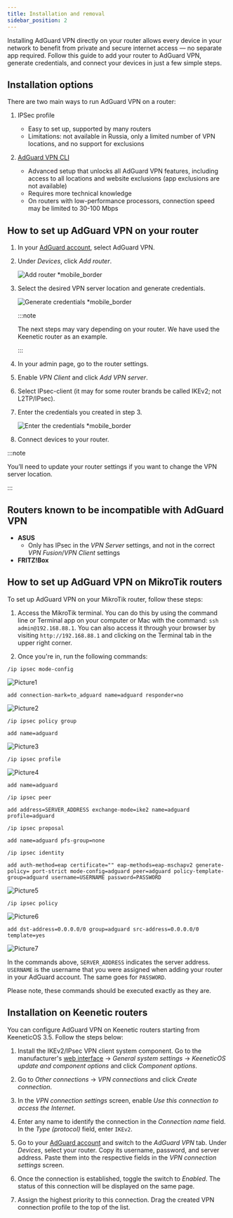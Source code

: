 ```yaml
---
title: Installation and removal
sidebar_position: 2
---
```


Installing AdGuard VPN directly on your router allows every device in your network to benefit from private and secure internet access — no separate app required. Follow this guide to add your router to AdGuard VPN, generate credentials, and connect your devices in just a few simple steps.

## Installation options

There are two main ways to run AdGuard VPN on a router:

1. IPSec profile

    - Easy to set up, supported by many routers
    - Limitations: not available in Russia, only a limited number of VPN locations, and no support for exclusions

1. [AdGuard VPN CLI](/adguard-vpn-for-linux/setting-up-on-a-router)

    - Advanced setup that unlocks all AdGuard VPN features, including access to all locations and website exclusions (app exclusions are not available)
    - Requires more technical knowledge
    - On routers with low-performance processors, connection speed may be limited to 30-100 Mbps

## How to set up AdGuard VPN on your router

1. In your [AdGuard account](https://auth.adguardaccount.com/login.html), select AdGuard VPN.
1. Under *Devices*, click *Add router*.

    ![Add router *mobile_border](https://cdn.adguardvpn.com/content/kb/vpn/general/2_year.jpg)

1. Select the desired VPN server location and generate credentials.

    ![Generate credentials *mobile_border](https://cdn.adguardvpn.com/content/kb/vpn/general/configure_router.png)

    :::note

    The next steps may vary depending on your router. We have used the Keenetic router as an example.

    :::

1. In your admin page, go to the router settings.
1. Enable *VPN Client* and click *Add VPN server*.
1. Select IPsec-client (it may for some router brands be called IKEv2; not L2TP/IPsec).
1. Enter the credentials you created in step 3.

    ![Enter the credentials *mobile_border](https://cdn.adguardvpn.com/content/kb/vpn/general/vpn_connection.jpg)

1. Connect devices to your router.

:::note

You’ll need to update your router settings if you want to change the VPN server location.

:::

## Routers known to be incompatible with AdGuard VPN

- **ASUS**
    - Only has IPsec in the *VPN Server* settings, and not in the correct *VPN Fusion*/*VPN Client* settings
- **FRITZ!Box**

## How to set up AdGuard VPN on MikroTik routers

To set up AdGuard VPN on your MikroTik router, follow these steps:

1. Access the MikroTik terminal. You can do this by using the command line or Terminal app on your computer or Mac with the command: `ssh admin@192.168.88.1`. You can also access it through your browser by visiting `http://192.168.88.1` and clicking on the Terminal tab in the upper right corner.

1. Once you're in, run the following commands:

`/ip ipsec mode-config`

 ![Picture1](https://cdn.adguardvpn.com/content/kb/vpn/routers/installation/code1.png)

`add connection-mark=to_adguard name=adguard responder=no`

 ![Picture2](https://cdn.adguardvpn.com/content/kb/vpn/routers/installation/responder_no.png)

`/ip ipsec policy group`

`add name=adguard`

 ![Picture3](https://cdn.adguardvpn.com/content/kb/vpn/routers/installation/name_adguard.png)

`/ip ipsec profile`

 ![Picture4](https://cdn.adguardvpn.com/content/kb/vpn/routers/installation/ip_ipsec_profile.png)

`add name=adguard`

`/ip ipsec peer`

`add address=SERVER_ADDRESS exchange-mode=ike2 name=adguard profile=adguard`

`/ip ipsec proposal`

`add name=adguard pfs-group=none`

`/ip ipsec identity`

`add auth-method=eap certificate="" eap-methods=eap-mschapv2 generate-policy= port-strict mode-config=adguard peer=adguard policy-template-group=adguard username=USERNAME password=PASSWORD`

 ![Picture5](https://cdn.adguardvpn.com/content/kb/vpn/routers/installation/password.png)

`/ip ipsec policy`

 ![Picture6](https://cdn.adguardvpn.com/content/kb/vpn/routers/installation/policy.png)

`add dst-address=0.0.0.0/0 group=adguard src-address=0.0.0.0/0 template=yes`

 ![Picture7](https://cdn.adguardvpn.com/content/kb/vpn/routers/installation/template_yes.png)

In the commands above, `SERVER_ADDRESS` indicates the server address. `USERNAME` is the username that you were assigned when adding your router in your AdGuard account. The same goes for `PASSWORD`.

Please note, these commands should be executed exactly as they are.

## Installation on Keenetic routers

You can configure AdGuard VPN on Keenetic routers starting from KeeneticOS 3.5. Follow the steps below:

1. Install the IKEv2/IPsec VPN client system component. Go to the manufacturer's [web interface](https://help.keenetic.com/hc/en-us/articles/360001923020-Web-interface) → *General system settings* → *KeeneticOS update and component options* and click *Component options*.

1. Go to *Other connections* → *VPN connections* and click *Create connection*.

1. In the *VPN connection settings* screen, enable *Use this connection to access the Internet*.

1. Enter any name to identify the connection in the *Connection name* field. In the *Type (protocol)* field, enter `IKEv2`.

1. Go to your [AdGuard account](https://adguardaccount.com/account/product/vpn) and switch to the *AdGuard VPN* tab. Under *Devices*, select your router. Copy its username, password, and server address. Paste them into the respective fields in the *VPN connection settings* screen.

1. Once the connection is established, toggle the switch to *Enabled*. The status of this connection will be displayed on the same page.

1. Assign the highest priority to this connection. Drag the created VPN connection profile to the top of the list.
